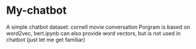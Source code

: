 # My-chatbot
A simple chatbot
dataset: cornell movie conversation
Porgram is based on word2vec, bert.ipynb can also provide word vectors, but is not used in chatbot (just let me get familiar) 
